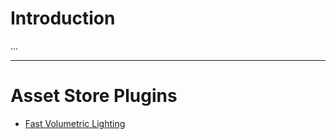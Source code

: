 # Introduction

...

---

# Asset Store Plugins

+ [Fast Volumetric Lighting](https://app.yinxiang.com/fx/e0ad8516-f06b-4182-9429-23b11d73b9ae)